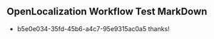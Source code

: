 ## OpenLocalization Workflow Test MarkDown
* b5e0e034-35fd-45b6-a4c7-95e9315ac0a5 thanks!

<!--HONumber=Aug16_HO1-->


